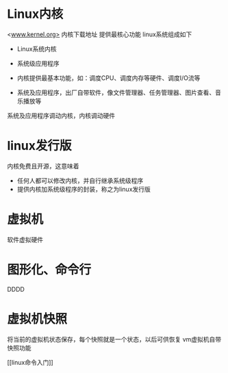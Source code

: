 # Linux内核
<www.kernel.org> 内核下载地址
提供最核心功能
linux系统组成如下
- Linux系统内核
- 系统级应用程序

- 内核提供最基本功能，如：调度CPU、调度内存等硬件、调度I/O流等
- 系统及应用程序，出厂自带软件，像文件管理器、任务管理器、图片查看、音乐播放等

系统及应用程序调动内核，内核调动硬件

# linux发行版
内核免费且开源，这意味着
- 任何人都可以修改内核，并自行继承系统级程序
- 提供内核加系统级程序的封装，称之为linux发行版

# 虚拟机
软件虚拟硬件

# 图形化、命令行
DDDD

# 虚拟机快照
将当前的虚拟机状态保存，每个快照就是一个状态，以后可供恢复
vm虚拟机自带快照功能

[[linux命令入门]]
